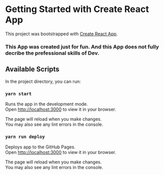 # Getting Started with Create React App

This project was bootstrapped with [Create React App](https://github.com/facebook/create-react-app).

### This App was created just for fun. And this App does not fully decribe the prefessional skills of Dev.

## Available Scripts

In the project directory, you can run:

### `yarn start`

Runs the app in the development mode.\
Open [http://localhost:3000](http://localhost:3000) to view it in your browser.

The page will reload when you make changes.\
You may also see any lint errors in the console.

### `yarn run deploy`

Deploys app to the GitHub Pages.\
Open [http://localhost:3000](http://localhost:3000) to view it in your browser.

The page will reload when you make changes.\
You may also see any lint errors in the console.

